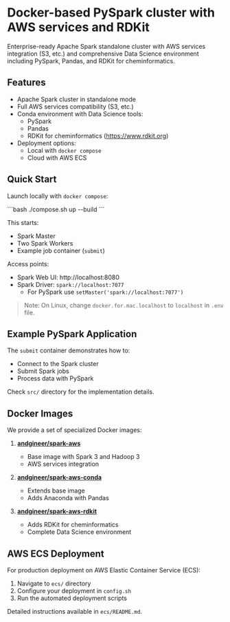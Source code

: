 # Docker-based PySpark cluster with AWS services and RDKit

Enterprise-ready Apache Spark standalone cluster with 
AWS services integration (S3, etc.) and comprehensive Data Science environment 
including PySpark, Pandas, and RDKit for cheminformatics.

## Features

- Apache Spark cluster in standalone mode
- Full AWS services compatibility (S3, etc.)
- Conda environment with Data Science tools:
  - PySpark
  - Pandas
  - RDKit for cheminformatics (https://www.rdkit.org) 
- Deployment options:
  - Local with `docker compose`
  - Cloud with AWS ECS

## Quick Start

Launch locally with `docker compose`:

\```bash
./compose.sh up --build
\```

This starts:
- Spark Master
- Two Spark Workers
- Example job container (`submit`)

Access points:
- Spark Web UI: http://localhost:8080
- Spark Driver: `spark://localhost:7077`
  - For PySpark use `setMaster('spark://localhost:7077')`

> Note: On Linux, change `docker.for.mac.localhost` to `localhost` in `.env` file.

## Example PySpark Application

The `submit` container demonstrates how to:
- Connect to the Spark cluster
- Submit Spark jobs
- Process data with PySpark

Check `src/` directory for the implementation details.

## Docker Images

We provide a set of specialized Docker images:

1. **[andgineer/spark-aws](https://hub.docker.com/r/andgineer/spark-aws)**
   - Base image with Spark 3 and Hadoop 3
   - AWS services integration

2. **[andgineer/spark-aws-conda](https://hub.docker.com/r/andgineer/spark-aws-conda)**
   - Extends base image
   - Adds Anaconda with Pandas

3. **[andgineer/spark-aws-rdkit](https://hub.docker.com/r/andgineer/spark-aws-rdkit)**
   - Adds RDKit for cheminformatics
   - Complete Data Science environment

## AWS ECS Deployment

For production deployment on AWS Elastic Container Service (ECS):

1. Navigate to `ecs/` directory
2. Configure your deployment in `config.sh`
3. Run the automated deployment scripts

Detailed instructions available in `ecs/README.md`.
